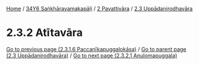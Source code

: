 
[Home](/) / [34Y6 Saṅkhārayamakapāḷi](../../../34Y6.md) / [2 Pavattivāra](../../2.md) / [2.3 Uppādanirodhavāra](../2.3.md)

# 2.3.2 Atītavāra


[Go to previous page (2.3.1.6 Paccanīkapuggalokāsa)](2.3.1/2.3.1.6.md) / [Go to parent page (2.3 Uppādanirodhavāra)](../2.3.md) / [Go to next page (2.3.2.1 Anulomapuggala)](2.3.2/2.3.2.1.md)


